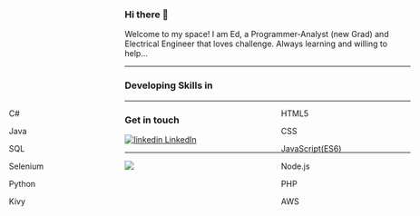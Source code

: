 ### Hi there 👋

<p>Welcome to my space! I am Ed, a Programmer-Analyst (new Grad) and Electrical Engineer that loves challenge.
Always learning and willing to help...</p>
<hr>
<div syle ="
  display: inline-block;
  vertical-align: top;
  width: 50%;
  padding: 1rem">
  <h3>Developing Skills in</h3>
    <div style=
    "position: absolute;
    left: 0px;
    width: 50%">
      <ul>C#</ul><ul>Java</ul><ul>SQL</ul><ul>Selenium</ul><ul>Python</ul><ul>Kivy</ul>
    </div>
    <div style=
    "position: absolute;
    right: 0px;
    width: 50%">
      <ul>HTML5</ul><ul>CSS</ul><ul>JavaScript(ES6)</ul><ul>Node.js</ul><ul>PHP</ul><ul>AWS</ul>
    </div>
 </div>
<hr>





<h3>Get in touch</h3>
<p>
  <a href="https://www.linkedin.com/in/edsandrom" rel="nofollow noreferrer">
    <img src="https://i.stack.imgur.com/gVE0j.png" alt="linkedin"> LinkedIn
  </a> 
</p>
  <hr>

<p>
  <img src= "https://media.giphy.com/media/3oEdv3p9xbb9mgEhFe/giphy.gif">
  </p>
